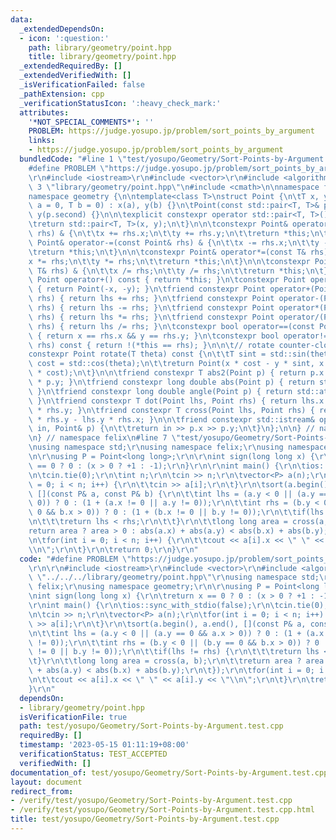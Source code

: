 ```yaml
---
data:
  _extendedDependsOn:
  - icon: ':question:'
    path: library/geometry/point.hpp
    title: library/geometry/point.hpp
  _extendedRequiredBy: []
  _extendedVerifiedWith: []
  _isVerificationFailed: false
  _pathExtension: cpp
  _verificationStatusIcon: ':heavy_check_mark:'
  attributes:
    '*NOT_SPECIAL_COMMENTS*': ''
    PROBLEM: https://judge.yosupo.jp/problem/sort_points_by_argument
    links:
    - https://judge.yosupo.jp/problem/sort_points_by_argument
  bundledCode: "#line 1 \"test/yosupo/Geometry/Sort-Points-by-Argument.test.cpp\"\n\
    #define PROBLEM \"https://judge.yosupo.jp/problem/sort_points_by_argument\"\r\n\
    \r\n#include <iostream>\r\n#include <vector>\r\n#include <algorithm>\r\n#line\
    \ 3 \"library/geometry/point.hpp\"\n#include <cmath>\n\nnamespace felix {\n\n\
    namespace geometry {\n\ntemplate<class T>\nstruct Point {\n\tT x, y;\n\n\tPoint(T\
    \ a = 0, T b = 0) : x(a), y(b) {}\n\tPoint(const std::pair<T, T>& p) : x(p.first),\
    \ y(p.second) {}\n\n\texplicit constexpr operator std::pair<T, T>() const {\n\t\
    \treturn std::pair<T, T>(x, y);\n\t}\n\n\tconstexpr Point& operator+=(const Point&\
    \ rhs) & {\n\t\tx += rhs.x;\n\t\ty += rhs.y;\n\t\treturn *this;\n\t}\n\n\tconstexpr\
    \ Point& operator-=(const Point& rhs) & {\n\t\tx -= rhs.x;\n\t\ty -= rhs.y;\n\t\
    \treturn *this;\n\t}\n\n\tconstexpr Point& operator*=(const T& rhs) & {\n\t\t\
    x *= rhs;\n\t\ty *= rhs;\n\t\treturn *this;\n\t}\n\n\tconstexpr Point& operator/=(const\
    \ T& rhs) & {\n\t\tx /= rhs;\n\t\ty /= rhs;\n\t\treturn *this;\n\t}\n\n\tconstexpr\
    \ Point operator+() const { return *this; }\n\tconstexpr Point operator-() const\
    \ { return Point(-x, -y); }\n\tfriend constexpr Point operator+(Point lhs, Point\
    \ rhs) { return lhs += rhs; }\n\tfriend constexpr Point operator-(Point lhs, Point\
    \ rhs) { return lhs -= rhs; }\n\tfriend constexpr Point operator*(Point lhs, T\
    \ rhs) { return lhs *= rhs; }\n\tfriend constexpr Point operator/(Point lhs, T\
    \ rhs) { return lhs /= rhs; }\n\tconstexpr bool operator==(const Point& rhs) const\
    \ { return x == rhs.x && y == rhs.y; }\n\tconstexpr bool operator!=(const Point&\
    \ rhs) const { return !(*this == rhs); }\n\n\t// rotate counter-clockwise\n\t\
    constexpr Point rotate(T theta) const {\n\t\tT sint = std::sin(theta);\n\t\tT\
    \ cost = std::cos(theta);\n\t\treturn Point(x * cost - y * sint, x * sint + y\
    \ * cost);\n\t}\n\n\tfriend constexpr T abs2(Point p) { return p.x * p.x + p.y\
    \ * p.y; }\n\tfriend constexpr long double abs(Point p) { return std::sqrt(abs2(p));\
    \ }\n\tfriend constexpr long double angle(Point p) { return std::atan2(p.y, p.x);\
    \ }\n\tfriend constexpr T dot(Point lhs, Point rhs) { return lhs.x * rhs.x + lhs.y\
    \ * rhs.y; }\n\tfriend constexpr T cross(Point lhs, Point rhs) { return lhs.x\
    \ * rhs.y - lhs.y * rhs.x; }\n\n\tfriend constexpr std::istream& operator>>(std::istream&\
    \ in, Point& p) {\n\t\treturn in >> p.x >> p.y;\n\t}\n};\n\n} // namespace geometry\n\
    \n} // namespace felix\n#line 7 \"test/yosupo/Geometry/Sort-Points-by-Argument.test.cpp\"\
    \nusing namespace std;\r\nusing namespace felix;\r\nusing namespace geometry;\r\
    \n\r\nusing P = Point<long long>;\r\n\r\nint sign(long long x) {\r\n\treturn x\
    \ == 0 ? 0 : (x > 0 ? +1 : -1);\r\n}\r\n\r\nint main() {\r\n\tios::sync_with_stdio(false);\r\
    \n\tcin.tie(0);\r\n\tint n;\r\n\tcin >> n;\r\n\tvector<P> a(n);\r\n\tfor(int i\
    \ = 0; i < n; i++) {\r\n\t\tcin >> a[i];\r\n\t}\r\n\tsort(a.begin(), a.end(),\
    \ [](const P& a, const P& b) {\r\n\t\tint lhs = (a.y < 0 || (a.y == 0 && a.x >\
    \ 0)) ? 0 : (1 + (a.x != 0 || a.y != 0));\r\n\t\tint rhs = (b.y < 0 || (b.y ==\
    \ 0 && b.x > 0)) ? 0 : (1 + (b.x != 0 || b.y != 0));\r\n\t\tif(lhs != rhs) {\r\
    \n\t\t\treturn lhs < rhs;\r\n\t\t}\r\n\t\tlong long area = cross(a, b);\r\n\t\t\
    return area ? area > 0 : abs(a.x) + abs(a.y) < abs(b.x) + abs(b.y);\r\n\t});\r\
    \n\tfor(int i = 0; i < n; i++) {\r\n\t\tcout << a[i].x << \" \" << a[i].y << \"\
    \\n\";\r\n\t}\r\n\treturn 0;\r\n}\r\n"
  code: "#define PROBLEM \"https://judge.yosupo.jp/problem/sort_points_by_argument\"\
    \r\n\r\n#include <iostream>\r\n#include <vector>\r\n#include <algorithm>\r\n#include\
    \ \"../../../library/geometry/point.hpp\"\r\nusing namespace std;\r\nusing namespace\
    \ felix;\r\nusing namespace geometry;\r\n\r\nusing P = Point<long long>;\r\n\r\
    \nint sign(long long x) {\r\n\treturn x == 0 ? 0 : (x > 0 ? +1 : -1);\r\n}\r\n\
    \r\nint main() {\r\n\tios::sync_with_stdio(false);\r\n\tcin.tie(0);\r\n\tint n;\r\
    \n\tcin >> n;\r\n\tvector<P> a(n);\r\n\tfor(int i = 0; i < n; i++) {\r\n\t\tcin\
    \ >> a[i];\r\n\t}\r\n\tsort(a.begin(), a.end(), [](const P& a, const P& b) {\r\
    \n\t\tint lhs = (a.y < 0 || (a.y == 0 && a.x > 0)) ? 0 : (1 + (a.x != 0 || a.y\
    \ != 0));\r\n\t\tint rhs = (b.y < 0 || (b.y == 0 && b.x > 0)) ? 0 : (1 + (b.x\
    \ != 0 || b.y != 0));\r\n\t\tif(lhs != rhs) {\r\n\t\t\treturn lhs < rhs;\r\n\t\
    \t}\r\n\t\tlong long area = cross(a, b);\r\n\t\treturn area ? area > 0 : abs(a.x)\
    \ + abs(a.y) < abs(b.x) + abs(b.y);\r\n\t});\r\n\tfor(int i = 0; i < n; i++) {\r\
    \n\t\tcout << a[i].x << \" \" << a[i].y << \"\\n\";\r\n\t}\r\n\treturn 0;\r\n\
    }\r\n"
  dependsOn:
  - library/geometry/point.hpp
  isVerificationFile: true
  path: test/yosupo/Geometry/Sort-Points-by-Argument.test.cpp
  requiredBy: []
  timestamp: '2023-05-15 01:11:19+08:00'
  verificationStatus: TEST_ACCEPTED
  verifiedWith: []
documentation_of: test/yosupo/Geometry/Sort-Points-by-Argument.test.cpp
layout: document
redirect_from:
- /verify/test/yosupo/Geometry/Sort-Points-by-Argument.test.cpp
- /verify/test/yosupo/Geometry/Sort-Points-by-Argument.test.cpp.html
title: test/yosupo/Geometry/Sort-Points-by-Argument.test.cpp
---
```

